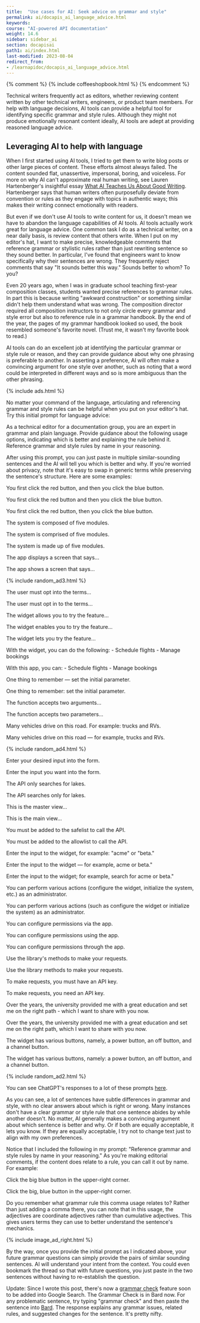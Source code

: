 ```yaml
---
title:  "Use cases for AI: Seek advice on grammar and style"
permalink: ai/docapis_ai_language_advice.html
keywords:
course: "AI-powered API documentation"
weight: 14.6
sidebar: sidebar_ai
section: docapisai
path1: ai/index.html
last-modified: 2023-08-04
redirect_from:
- /learnapidoc/docapis_ai_language_advice.html
---
```


{% comment %}
{% include coffeeshopbook.html %}
{% endcomment %}

Technical writers frequently act as editors, whether reviewing content written by other technical writers, engineers, or product team members. For help with language decisions, AI tools can provide a helpful tool for identifying specific grammar and style rules. Although they might not produce emotionally resonant content ideally, AI tools are adept at providing reasoned language advice.

## Leveraging AI to help with language 

When I first started using AI tools, I tried to get them to write blog posts or other large pieces of content. These efforts almost always failed. The content sounded flat, unassertive, impersonal, boring, and voiceless. For more on why AI can't approximate real human writing, see Lauren Hartenberger's insightful essay [What AI Teaches Us About Good Writing](https://www.noemamag.com/what-ai-teaches-us-about-good-writing/). Hartenberger says that human writers often purposefully deviate from convention or rules as they engage with topics in authentic ways; this makes their writing connect emotionally with readers. 

But even if we don't use AI tools to write content for us, it doesn't mean we have to abandon the language capabilities of AI tools. AI tools actually work great for language advice. One common task I do as a technical writer, on a near daily basis, is review content that others write. When I put on my editor's hat, I want to make precise, knowledgeable comments that reference grammar or stylistic rules rather than just rewriting sentence so they sound better. In particular, I've found that engineers want to know specifically why their sentences are wrong. They frequently reject comments that say "It sounds better this way." Sounds better to whom? To you?

Even 20 years ago, when I was in graduate school teaching first-year composition classes, students wanted precise references to grammar rules. In part this is because writing "awkward construction" or something similar didn't help them understand what was wrong. The composition director required all composition instructors to not only circle every grammar and style error but also to reference rule in a grammar handbook. By the end of the year, the pages of my grammar handbook looked so used, the book resembled someone's favorite novel. (Trust me, it wasn't my favorite book to read.)

AI tools can do an excellent job at identifying the particular grammar or style rule or reason, and they can provide guidance about why one phrasing is preferable to another. In asserting a preference, AI will often make a convincing argument for one style over another, such as noting that a word could be interpreted in different ways and so is more ambiguous than the other phrasing.

{% include ads.html %}

No matter your command of the language, articulating and referencing grammar and style rules can be helpful when you put on your editor's hat. Try this initial prompt for language advice:

<div class="chat">
As a technical editor for a documentation group, you are an expert in
grammar and plain language. Provide guidance about the following usage options,
indicating which is better and explaining the rule behind it. Reference grammar
and style rules by name in your reasoning.
</div>

After using this prompt, you can just paste in multiple similar-sounding sentences and the AI will tell you which is better and why. If you're worried about privacy, note that it's easy to swap in generic terms while preserving the sentence's structure. Here are some examples:

<div class="chat">
<p>You first click the red button, and then you click the blue button.</p>

<p>You first click the red button and then you click the blue button.</p>
 
<p>You first click the red button, then you click the blue button.</p>
</div>

<div class="chat">
<p>The system is composed of five modules.</p>

<p>The system is comprised of five modules.</p>

<p>The system is made up of five modules.</p>
</div>

<div class="chat">
<p>The app displays a screen that says...</p>

<p>The app shows a screen that says...</p>
</div>

{% include random_ad3.html %}

<div class="chat">
<p>The user must opt into the terms...</p>

<p>The user must opt in to the terms...</p>
</div>

<div class="chat">
<p>The widget allows you to try the feature...</p>

<p>The widget enables you to try the feature...</p>

<p>The widget lets you try the feature...</p>
</div>

<div class="chat">
<p>With the widget, you can do the following:
- Schedule flights
- Manage bookings</p>

<p>With this app, you can:
- Schedule flights
- Manage bookings</p>
</div>

<div class="chat">
<p>One thing to remember — set the initial parameter.</p>

<p>One thing to remember: set the initial parameter.</p>
</div>

<div class="chat">
<p>The function accepts two arguments...</p>

<p>The function accepts two parameters...</p>
</div>

<div class="chat">
<p>Many vehicles drive on this road. For example: trucks and RVs.</p>

<p>Many vehicles drive on this road — for example, trucks and RVs.</p>
</div>

{% include random_ad4.html %}

<div class="chat">
<p>Enter your desired input into the form.</p>

<p>Enter the input you want into the form.</p>
</div>

<div class="chat">
<p>The API only searches for lakes.</p>

<p>The API searches only for lakes.</p>
</div>

<div class="chat">
<p>This is the master view...</p>

<p>This is the main view...</p>
</div>

<div class="chat">
<p>You must be added to the safelist to call the API.</p>

<p>You must be added to the allowlist to call the API.</p>
</div>

<div class="chat">
<p>Enter the input to the widget, for example: "acme" or "beta."</p>

<p>Enter the input to the widget — for example, acme or beta."</p>

<p>Enter the input to the widget; for example, search for acme or beta."</p>
</div>

<div class="chat">
<p>
    You can perform various actions (configure the widget, initialize the system,
    etc.) as an administrator.
</p>

<p>
    You can perform various actions (such as configure the widget or initialize the
    system) as an administrator.
</p>
</div>

<div class="chat">
<p>You can configure permissions via the app.</p>

<p>You can configure permissions using the app.</p>

<p>You can configure permissions through the app.</p>
</div>

<div class="chat">
<p>Use the library's methods to make your requests.</p>

<p>Use the library methods to make your requests.</p>
</div>

<div class="chat">
<p>To make requests, you must have an API key.</p>

<p>To make requests, you need an API key.</p>
</div>

<div class="chat">
<p>
    Over the years, the university provided me with a great education and set me on
    the right path - which I want to share with you now.
</p>

<p>
    Over the years, the university provided me with a great education and set me on
    the right path, which I want to share with you now.
</p>
</div>

<div class="chat">
<p>
    The widget has various buttons, namely, a power button, an off button, and a
    channel button.
</p>

<p>
    The widget has various buttons, namely: a power button, an off button, and a
    channel button.
</p>
</div>

{% include random_ad2.html %}

You can see ChatGPT's responses to a lot of these prompts [here](https://chat.openai.com/share/28bbbc43-3fbc-468c-933d-5a5e8af7befd).

As you can see, a lot of sentences have subtle differences in grammar and style, with no clear answers about which is right or wrong. Many instances don't have a clear grammar or style rule that one sentence abides by while another doesn't. No matter, AI generally makes a convincing argument about which sentence is better and why. Or if both are equally acceptable, it lets you know. If they are equally acceptable, I try not to change text just to align with my own preferences.

Notice that I included the following in my prompt: "Reference grammar and style rules by name in your reasoning." As you're making editorial comments, if the content does relate to a rule, you can call it out by name. For example:

<div class="chat">
<p>Click the big blue button in the upper-right corner.</p>
<p>Click the big, blue button in the upper-right corner.</p>
</div>

Do you remember what grammar rule this comma usage relates to? Rather than just adding a comma there, you can note that in this usage, the adjectives are coordinate adjectives rather than cumulative adjectives. This gives users terms they can use to better understand the sentence's mechanics.

{% include image_ad_right.html %}

By the way, once you provide the initial prompt as I indicated above, your future grammar questions can simply provide the pairs of similar sounding sentences. AI will understand your intent from the context. You could even bookmark the thread so that with future questions, you just paste in the two sentences without having to re-establish the question.

Update: Since I wrote this post, there's now a [grammar check](https://indianexpress.com/article/technology/artificial-intelligence/google-search-grammar-check-ai-feature-8882140/) feature soon to be added into Google Search. The Grammar Check is in Bard now. For any problematic sentence, try typing "grammar check" and then paste the sentence into [Bard](https://bard.google.com). The response explains any grammar issues, related rules, and suggested changes for the sentence. It's pretty nifty.